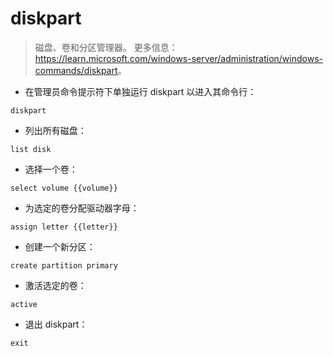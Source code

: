 # diskpart

> 磁盘、卷和分区管理器。
> 更多信息：<https://learn.microsoft.com/windows-server/administration/windows-commands/diskpart>。

- 在管理员命令提示符下单独运行 diskpart 以进入其命令行：

`diskpart`

- 列出所有磁盘：

`list disk`

- 选择一个卷：

`select volume {{volume}}`

- 为选定的卷分配驱动器字母：

`assign letter {{letter}}`

- 创建一个新分区：

`create partition primary`

- 激活选定的卷：

`active`

- 退出 diskpart：

`exit`
